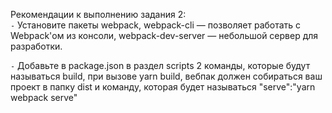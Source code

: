 Рекомендации к выполнению задания 2: \
 `-` Установите пакеты webpack, webpack-cli — позволяет работать с Webpack'ом из консоли, webpack-dev-server — небольшой сервер для разработки. 
 
 `-` Добавьте в package.json в раздел scripts 2 команды, которые будут называться build, при вызове yarn build, вебпак должен собираться ваш проект в папку dist и команду, которая будет называться "serve":"yarn webpack serve" 
